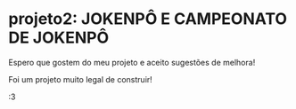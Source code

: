 # projeto2: JOKENPÔ E CAMPEONATO DE JOKENPÔ

Espero que gostem do meu projeto e aceito sugestões de melhora!

Foi um projeto muito legal de construir!


:3
